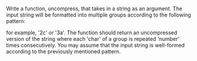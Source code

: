 Write a function, uncompress, that takes in a string as an argument. The input string will be formatted into multiple groups according to the following pattern:

for example, '2c' or '3a'.
The function should return an uncompressed version of the string where each 'char' of a group is repeated 'number' times consecutively. You may assume that the input string is well-formed according to the previously mentioned pattern.
